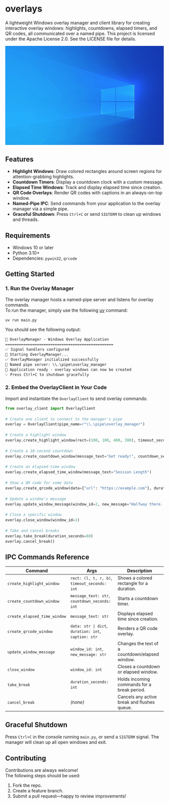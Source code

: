 # overlays

A lightweight Windows overlay manager and client library for creating interactive overlay windows: highlights, countdowns, elapsed timers, and QR codes, all communicated over a named pipe. This project is licensed under the Apache License 2.0. See the LICENSE file for details.

![OverlayManager in action](static/stress_test.gif)

## Features

* **Highlight Windows**: Draw colored rectangles around screen regions for attention-grabbing highlights.
* **Countdown Timers**: Display a countdown clock with a custom message.
* **Elapsed Time Windows**: Track and display elapsed time since creation.
* **QR Code Overlays**: Render QR codes with captions in an always-on-top window.
* **Named-Pipe IPC**: Send commands from your application to the overlay manager via a simple pipe.
* **Graceful Shutdown**: Press `Ctrl+C` or send `SIGTERM` to clean up windows and threads.

## Requirements

* Windows 10 or later
* Python 3.10+
* Dependencies: `pywin32`, `qrcode`

## Getting Started

### 1. Run the Overlay Manager

The overlay manager hosts a named-pipe server and listens for overlay commands. \
To run the manager, simply use the following [uv](https://docs.astral.sh/uv/) command:

```bash
uv run main.py
```

You should see the following output:

```
🔧 OverlayManager - Windows Overlay Application
================================================
✅ Signal handlers configured
🚀 Starting OverlayManager...
✅ OverlayManager initialized successfully
📡 Named pipe server: \\.\pipe\overlay_manager
🎯 Application ready - overlay windows can now be created
💡 Press Ctrl+C to shutdown gracefully
```

### 2. Embed the OverlayClient in Your Code

Import and instantiate the `OverlayClient` to send overlay commands:

```python
from overlay_client import OverlayClient

# Create one client to connect to the manager's pipe
overlay = OverlayClient(pipe_name=r"\\.\pipe\overlay_manager")

# Create a highlight window
overlay.create_highlight_window(rect=(100, 100, 400, 300), timeout_seconds=5)

# Create a 10-second countdown
overlay.create_countdown_window(message_text="Get ready!", countdown_seconds=10)

# Create an elapsed-time window
overlay.create_elapsed_time_window(message_text="Session Length")

# Show a QR code for some data
overlay.create_qrcode_window(data={"url": "https://example.com"}, duration=15, caption="Scan me")

# Update a window's message
overlay.update_window_message(window_id=2, new_message="Halfway there...")

# Close a specific window
overlay.close_window(window_id=1)

# Take and cancel breaks
overlay.take_break(duration_seconds=60)
overlay.cancel_break()
```

## IPC Commands Reference

| Command                 | Args                                          | Description                                     |
| ----------------------- | --------------------------------------------- | ----------------------------------------------- |
| `create_highlight_window`      | `rect: (l, t, r, b)`, `timeout_seconds: int`  | Shows a colored rectangle for a duration.       |
| `create_countdown_window`      | `message_text: str`, `countdown_seconds: int` | Starts a countdown timer.                       |
| `create_elapsed_time_window`   | `message_text: str`                           | Displays elapsed time since creation.           |
| `create_qrcode_window`  | `data: str \| dict`, `duration: int`, `caption: str`         | Renders a QR code overlay. |
| `update_window_message` | `window_id: int`, `new_message: str`          | Changes the text of a countdown/elapsed window. |
| `close_window`          | `window_id: int`                              | Closes a countdown or elapsed window.           |
| `take_break`            | `duration_seconds: int`                       | Holds incoming commands for a break period.     |
| `cancel_break`          | *(none)*                                      | Cancels any active break and flushes queue.     |

## Graceful Shutdown

Press `Ctrl+C` in the console running `main.py`, or send a `SIGTERM` signal. The manager will clean up all open windows and exit.

## Contributing
Contributions are always welcome! \
The following steps should be used:

1. Fork the repo.
2. Create a feature branch.
3. Submit a pull request—happy to review improvements!

